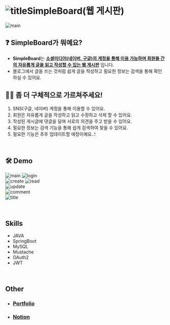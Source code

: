 # ![title](https://i.ibb.co/YbFcpTL/3.png)SimpleBoard(웹 게시판)
![main](https://lh3.googleusercontent.com/u/0/drive-viewer/AKGpihb1hyr_0T5-gqLe5ObrxhTso3NUVB-FcWaLO9JHGwY7bDGwhLRc5m-Yke4QjDp4O_1Ahvn4vKR5lPeereIr0tRGj4z0s1Ss8Zk=w1480-h878-rw-v1)

## ❓ SimpleBoard가 뭐예요?   
- **SimpleBoard**는 **<u>소셜미디어(네이버, 구글)의 계정을 통해 이용 가능하며 회원들 간의 자유롭게 글을 읽고 작성할 수 있는 웹 게시판</u>** 입니다.   
- 블로그에서 글을 쓰는 것처럼 쉽게 글을 작성하고 필요한 정보는 검색을 통해 확인하실 수 있어요.   


## 🙋‍♀️ 좀 더 구체적으로 가르쳐주세요!   
1. SNS(구글, 네이버) 계정을 통해 이용할 수 있어요.
2. 회원은 자유롭게 글을 작성하고 읽고 수정하고 삭제 할 수 있어요.
3. 작성된 게시글에 댓글을 달며 서로의 의견을 주고 받을 수 있어요.
4. 필요한 정보는 검색 기능을 통해 쉽게 검색하여 찾을 수 있어요.
5. 필요한 기능은 추후 업데이트할 예정이예요..!

<br>

## 🛠 Demo   

![main](https://lh3.googleusercontent.com/u/0/drive-viewer/AKGpihb1hyr_0T5-gqLe5ObrxhTso3NUVB-FcWaLO9JHGwY7bDGwhLRc5m-Yke4QjDp4O_1Ahvn4vKR5lPeereIr0tRGj4z0s1Ss8Zk=w1480-h878-rw-v1)
![login](https://lh3.googleusercontent.com/u/0/drive-viewer/AKGpihawESjafz7JOsfLeTMP0P9e_7DS2LdLXsjobQy9r5991-VNs5RgfveU2QRGdItaD3X1QVYr_3XtSAEcCXpsydm6O3tiitOwBw=w1480-h878-rw-v1)   
![create](https://lh3.googleusercontent.com/u/0/drive-viewer/AKGpihadXFO7h99PDXait3qUH0pQP2zNhwD9tX0gy02f06hTU9OCbQ98E-8yYPi5OL5BFOF_syEalvcENIbaf19XXimpkRpbRZnsbyU=w1480-h878-rw-v1)
![read](https://lh3.googleusercontent.com/u/0/drive-viewer/AKGpihag3sYJB4y981Oa_zuKLvmMFZrU_FJ1hPTOWnbb2UMfnOYozWi-3hsNZ5XDhpNo8bbMLEs1A3Wqy3A6GZ_2CJd_eeZV0gRPytQ=w1480-h878-rw-v1)   
![update](https://lh3.googleusercontent.com/u/0/drive-viewer/AKGpihYkbZKJzzRUIQhzrNBouMBTATLp9QpI7GkmAXG-uUniryvKYfYARUcOY1DYWGRzpRsbjhFbr1oFEib-XjPShqibaxxDt6ImPJQ=w1480-h878-rw-v1)   
![comment](https://lh3.googleusercontent.com/u/0/drive-viewer/AKGpihZ5VN85lt-V47CiFZ1qCr7TYh1xO8qnJxYlWkcEhIa1_zUP9joUUpiOzVvPuxIQb2UU8oGO427WJZPEqixrAIYI5L5_k9wwCn0=w1480-h878-rw-v1)   
![title](https://lh3.googleusercontent.com/u/0/drive-viewer/AKGpihbjQyipuRi40T8DX0rnFSUFkwzBKmTlbjkOM68iPcC90omZrw8Cgy3Y_-6v4JR-18CyUmuZo-4fJjvOm5--oInboj6_nfz02o4=w1480-h878-rw-v1)   

<br>

## Skills
- JAVA
- SpringBoot
- MySQL
- Mustache
- OAuth2
- JWT

<br>   

## Other
- ### [Portfolio](taeung-nam.github.io/Portfolio/)
- ### [Notion](https://leather-cobalt-0e8.notion.site/ecc6e095490b4dcb86ddd0449528be46?pvs=4)
